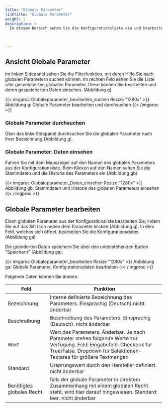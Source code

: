 ```yaml
---
title: "Globale Parameter"
linkTitle: "Globale Parameter"
weight: 1
description: >
  In diesem Bereich sehen Sie die Konfigurationsliste ein und bearbeiten bestehende globale Parameter. 
 


---
```

## Ansicht Globale Parameter
Im linken Sidepanel sehen Sie die Filterfunktion, mit deren Hilfe Sie nach globalen Parametern suchen können. 
Im rechten Feld sehen Sie die Liste aller gespeicherten globalen Parameter. Diese können Sie bearbeiten und deren gespeicherten Daten einsehen. (Abbildung g)

{{< imgproc Globaleparameter_bearbeiten_suchen Resize "1280x" >}}
Abbildung g: Globale Parameter bearbeiten und durchsuchen 
{{< /imgproc >}}

### Globale Parameter durchsuchen 
Über das linke Sidepanel durchsuchen Sie die globalen Parameter nach ihrer Bezeichnung (Abbildung g).

### Globale Parameter: Daten einsehen
Fahren Sie mit dem Mauszeiger auf den Namen des globalen Parameters aus der Konfigurationsliste. Beim Klicken auf den Namen sehen Sie die Stammdaten und die Historie des Parameters ein (Abbildung gb)

{{< imgproc Globaleparameter_Daten_einsehen Resize "1280x" >}}
Abbildung gb: Stammdaten und Historie des globalen Parameters einsehen
{{< /imgproc >}}

## Globale Parameter bearbeiten 
Einen globalen Parameter aus der Konfigurationsliste bearbeiten Sie, indem Sie auf das Sift Icon neben dem Parameter klicken (Abbildung g). In dem Feld, welches sich öffnet, bearbeiten Sie die Konfigurationsdaten (Abbildung ga)  

Die geänderten Daten speichern Sie über den untenstehenden Button "Speichern" (Abbildung ga).

{{< imgproc Globaleparameter_bearbeiten Resize "1280x" >}}
Abbildung ga: Globale Parameter, Konfigurationsdaten bearbeiten
{{< /imgproc >}}

Folgende Daten können Sie ändern: 

| Feld         | Funktion         | 
| ------------- |-------------  | 
| Bezeichnung       | Interne definierte Bezeichnung des Parameters. Einsprachig (Deutsch).nicht änderbar |
| Beschreibung       | Beschreibung des Parameters. Einsprachig (Deutsch). nicht änderbar |
| Wert       |Wert des Parameters. Änderbar. Je nach Parameter stehen folgende Werte zur Verfügung. Feld: Eingabefeld. Checkbox für True/False. Dropdown für Selektionen- Textarea für größere Textmengen |
| Standard       | Ursprungswert durch den Hersteller definiert. nicht änderbar |
| Benötigtes globales Recht       | falls der globale Parameter in direktem Zusammenhang mit einem globalen Recht steht, wird hier darauf hingewiesen. Standard: leer. nicht änderbar |


